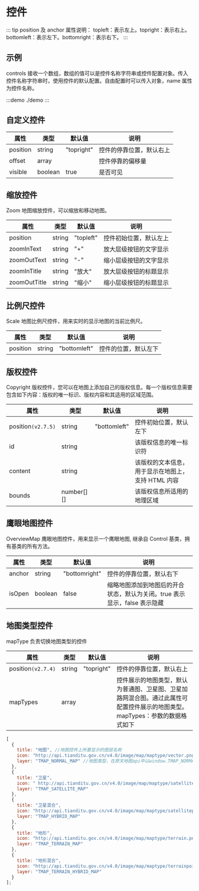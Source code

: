 # 控件

::: tip
position 及 anchor 属性说明：
topleft：表示左上。topright：表示右上。bottomleft：表示左下。bottomright：表示右下。
:::

## 示例

controls 接收一个数组，数组的值可以是控件名称字符串或控件配置对象。传入控件名称字符串时，使用控件的默认配置。自由配置时可以传入对象，name 属性为控件名称。

:::demo
./demo
:::

## 自定义控件

| 属性     | 类型    | 默认值     | 说明                     |
| -------- | ------- | ---------- | ------------------------ |
| position | string  | "topright" | 控件的停靠位置，默认右上 |
| offset   | array   |            | 控件停靠的偏移量         |
| visible  | boolean | true       | 是否可见                 |

## 缩放控件

Zoom 地图缩放控件，可以缩放和移动地图。

| 属性         | 类型   | 默认值    | 说明                   |
| ------------ | ------ | --------- | ---------------------- |
| position     | string | "topleft" | 控件初始位置，默认左上 |
| zoomInText   | string | "+"       | 放大层级按钮的文字显示 |
| zoomOutText  | string | "-"       | 缩小层级按钮的文字显示 |
| zoomInTitle  | string | "放大"    | 放大层级按钮的标题显示 |
| zoomOutTitle | string | "缩小"    | 缩小层级按钮的标题显示 |

## 比例尺控件

Scale 地图比例尺控件，用来实时的显示地图的当前比例尺。

| 属性     | 类型   | 默认值       | 说明                 |
| -------- | ------ | ------------ | -------------------- |
| position | string | "bottomleft" | 控件的位置，默认左下 |

## 版权控件

Copyright 版权控件，您可以在地图上添加自己的版权信息。每一个版权信息需要包含如下内容：版权的唯一标识、版权内容和其适用的区域范围。

| 属性               | 类型       | 默认值       | 说明                                               |
| ------------------ | ---------- | ------------ | -------------------------------------------------- |
| position`(v2.7.5)` | string     | "bottomleft" | 控件初始位置，默认左下                             |
| id                 | string     |              | 该版权信息的唯一标识符                             |
| content            | string     |              | 该版权的文本信息，用于显示在地图上，支持 HTML 内容 |
| bounds             | number[][] |              | 该版权信息所适用的地理区域                         |

## 鹰眼地图控件

OverviewMap 鹰眼地图控件，用来显示一个鹰眼地图, 继承自 Control 基类，拥有基类的所有方法。

| 属性   | 类型    | 默认值        | 说明                                                                      |
| ------ | ------- | ------------- | ------------------------------------------------------------------------- |
| anchor | string  | "bottomright" | 控件的停靠位置，默认右下                                                  |
| isOpen | boolean | false         | 缩略地图添加到地图后的开合状态，默认为关闭。true 表示显示，false 表示隐藏 |

## 地图类型控件

mapType 负责切换地图类型的控件

| 属性               | 类型   | 默认值     | 说明                                                                                                                             |
| ------------------ | ------ | ---------- | -------------------------------------------------------------------------------------------------------------------------------- |
| position`(v2.7.4)` | string | "topright" | 控件的停靠位置，默认右上                                                                                                         |
| mapTypes           | array  |            | 控件展示的地图类型，默认为普通图、卫星图、卫星加路网混合图。通过此属性可配置控件展示的地图类型。<br>mapTypes：参数的数据格式如下 |

```js
[
  {
    title: "地图", //地图控件上所要显示的图层名称
    icon: "http://api.tianditu.gov.cn/v4.0/image/map/maptype/vector.png", //地图控件上所要显示的图层图标（默认图标大小 80x80）
    layer: "TMAP_NORMAL_MAP" //地图类型，在原天地图api中以window.TMAP_NORMAL_MAP表示，此处为字符串
  },
  {
    title: "卫星",
    icon: " http://api.tianditu.gov.cn/v4.0/image/map/maptype/satellite.png",
    layer: "TMAP_SATELLITE_MAP"
  },
  {
    title: "卫星混合",
    icon: "http://api.tianditu.gov.cn/v4.0/image/map/maptype/satellitepoi.png",
    layer: "TMAP_HYBRID_MAP"
  },
  {
    title: "地形",
    icon: "http://api.tianditu.gov.cn/v4.0/image/map/maptype/terrain.png",
    layer: "TMAP_TERRAIN_MAP"
  },
  {
    title: "地形混合",
    icon: "http://api.tianditu.gov.cn/v4.0/image/map/maptype/terrainpoi.png",
    layer: "TMAP_TERRAIN_HYBRID_MAP"
  }
];
```
